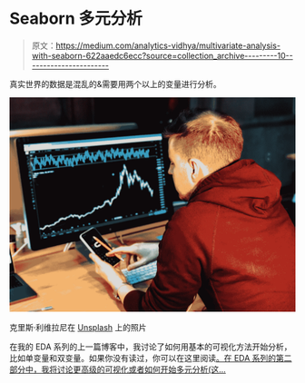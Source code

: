# Seaborn 多元分析

> 原文：<https://medium.com/analytics-vidhya/multivariate-analysis-with-seaborn-622aaedc6ecc?source=collection_archive---------10----------------------->

真实世界的数据是混乱的&需要用两个以上的变量进行分析。

![](img/0cbc7f3a3fc2fd1817be2275557161cf.png)

克里斯·利维拉尼在 [Unsplash](https://unsplash.com/s/photos/data-visualizations?utm_source=unsplash&utm_medium=referral&utm_content=creditCopyText) 上的照片

在我的 EDA 系列的上一篇博客中，我讨论了如何用基本的可视化方法开始分析，比如单变量和双变量。如果你没有读过，你可以在这里阅读[。在 EDA 系列的第二部分中，我将讨论更高级的可视化或者如何开始多元分析(这…](/analytics-vidhya/exploratory-data-analysis-part-i-7992935f0b9b)